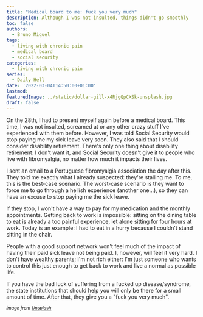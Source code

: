 ```yaml
---
title: "Medical board to me: fuck you very much"
description: Although I was not insulted, things didn't go smoothly
toc: false
authors:
  - Bruno Miguel
tags:
  - living with chronic pain
  - medical board
  - social security
categories:
  - living with chronic pain
series:
  - Daily Hell
date: '2022-03-04T14:50:00+01:00'
lastmod:
featuredImage: ../static/dollar-gill-x4RjgQpCXSk-unsplash.jpg
draft: false
---
```


On the 28th, I had to present myself again before a medical board. This time, I was not insulted, screamed at or any other crazy stuff I've experienced with them before. However, I was told Social Security would stop paying me my sick leave very soon. They also said that I should consider disability retirement. There's only one thing about disability retirement: I don't want it, and Social Security doesn't give it to people who live with fibromyalgia, no matter how much it impacts their lives.

I sent an email to a Portuguese fibromyalgia association the day after this. They told me exactly what I already suspected: they're stalling me. To me, this is the best-case scenario. The worst-case scenario is they want to force me to go through a hellish experience (another one...), so they can have an excuse to stop paying me the sick leave.

If they stop, I won't have a way to pay for my medication and the monthly appointments. Getting back to work is impossible: sitting on the dining table to eat is already a too painful experience, let alone sitting for four hours at work. Today is an example: I had to eat in a hurry because I couldn't stand sitting in the chair.

People with a good support network won't feel much of the impact of having their paid sick leave not being paid. I, however, will feel it very hard. I don't have wealthy parents; I'm not rich either: I'm just someone who wants to control this just enough to get back to work and live a normal as possible life.

If you have the bad luck of suffering from a fucked up disease/syndrome, the state institutions that should help you will only be there for a small amount of time. After that, they give you a "fuck you very much".

<small>_image from [Unsplash](https://unsplash.com/photos/x4RjgQpCXSk)_</small>

